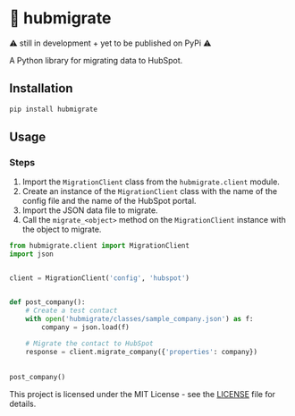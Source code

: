 <!-- Define the README for the hubmigrate module with emojis -->
# 🦆 hubmigrate

⚠️ still in development + yet to be published on PyPi ⚠️
<!-- [![PyPI version](https://badge.fury.io/py/hubmigrate.svg)]
[![PyPI - Python Version](https://img.shields.io/pypi/pyversions/hubmigrate.svg)]
[![PyPI - License](https://img.shields.io/pypi/l/hubmigrate.svg)] -->

A Python library for migrating data to HubSpot.

## Installation

```bash
pip install hubmigrate
```

## Usage

### Steps

1. Import the `MigrationClient` class from the `hubmigrate.client` module.
2. Create an instance of the `MigrationClient` class with the name of the config file and the name of the HubSpot portal.
3. Import the JSON data file to migrate.
4. Call the `migrate_<object>` method on the `MigrationClient` instance with the object to migrate.

```python
from hubmigrate.client import MigrationClient
import json


client = MigrationClient('config', 'hubspot')


def post_company():
    # Create a test contact
    with open('hubmigrate/classes/sample_company.json') as f:
        company = json.load(f)
    
    # Migrate the contact to HubSpot
    response = client.migrate_company({'properties': company})
    
    
post_company()
```

<!-- ## Contributing

### Setup

### Testing

### Linting

### Building

### Publishing

## License -->

This project is licensed under the MIT License - see the [LICENSE](LICENSE) file for details.
```




